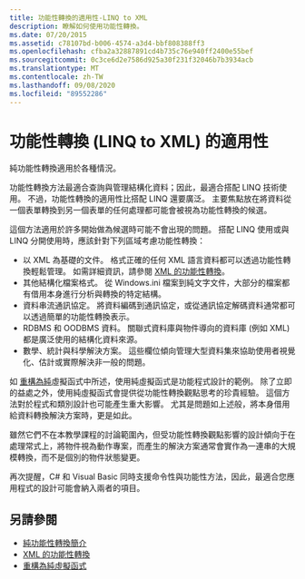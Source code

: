 ```yaml
---
title: 功能性轉換的適用性-LINQ to XML
description: 瞭解如何使用功能性轉換。
ms.date: 07/20/2015
ms.assetid: c78107bd-b006-4574-a3d4-bbf808388ff3
ms.openlocfilehash: cfba2a32887891cd4b735c76e940ff2400e55bef
ms.sourcegitcommit: 0c3ce6d2e7586d925a30f231f32046b7b3934acb
ms.translationtype: MT
ms.contentlocale: zh-TW
ms.lasthandoff: 09/08/2020
ms.locfileid: "89552286"
---
```

# <a name="applicability-of-functional-transformation-linq-to-xml"></a>功能性轉換 (LINQ to XML) 的適用性

純功能性轉換適用於各種情況。

功能性轉換方法最適合查詢與管理結構化資料；因此，最適合搭配 LINQ 技術使用。 不過，功能性轉換的適用性比搭配 LINQ 還要廣泛。 主要焦點放在將資料從一個表單轉換到另一個表單的任何處理都可能會被視為功能性轉換的候選。

這個方法適用於許多開始做為候選時可能不會出現的問題。 搭配 LINQ 使用或與 LINQ 分開使用時，應該針對下列區域考慮功能性轉換：

- 以 XML 為基礎的文件。 格式正確的任何 XML 語言資料都可以透過功能性轉換輕鬆管理。 如需詳細資訊，請參閱 [XML 的功能性轉換](functional-transformation-xml.md)。
- 其他結構化檔案格式。 從 Windows.ini 檔案到純文字文件，大部分的檔案都有借用本身進行分析與轉換的特定結構。
- 資料串流通訊協定。 將資料編碼到通訊協定，或從通訊協定解碼資料通常都可以透過簡單的功能性轉換表示。
- RDBMS 和 OODBMS 資料。 關聯式資料庫與物件導向的資料庫 (例如 XML) 都是廣泛使用的結構化資料來源。
- 數學、統計與科學解決方案。 這些欄位傾向管理大型資料集來協助使用者視覺化、估計或實際解決非一般的問題。

如 [重構為純](refactor-pure-functions.md)虛擬函式中所述，使用純虛擬函式是功能程式設計的範例。 除了立即的益處之外，使用純虛擬函式會提供從功能性轉換觀點思考的珍貴經驗。 這個方法對於程式和類別設計也可能產生重大影響。 尤其是問題如上述般，將本身借用給資料轉換解決方案時，更是如此。

雖然它們不在本教學課程的討論範圍內，但受功能性轉換觀點影響的設計傾向于在處理常式上，將物件視為動作專案，而產生的解決方案通常會實作為一連串的大規模轉換，而不是個別的物件狀態變更。

 再次提醒，C# 和 Visual Basic 同時支援命令性與功能性方法，因此，最適合您應用程式的設計可能會納入兩者的項目。

## <a name="see-also"></a>另請參閱

- [純功能性轉換簡介](introduction-pure-functional-transformations.md)
- [XML 的功能性轉換](functional-transformation-xml.md)
- [重構為純虛擬函式](refactor-pure-functions.md)
